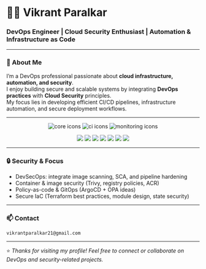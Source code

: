 # 👨‍💻 Vikrant Paralkar

### DevOps Engineer | Cloud Security Enthusiast | Automation & Infrastructure as Code

---

### 👋 About Me
I’m a DevOps professional passionate about **cloud infrastructure, automation, and security**.  
I enjoy building secure and scalable systems by integrating **DevOps practices** with **Cloud Security** principles.  
My focus lies in developing efficient CI/CD pipelines, infrastructure automation, and secure deployment workflows.

---

<p align="center">
  <!-- Core DevOps & Cloud -->
  <img src="https://skillicons.dev/icons?i=docker,ansible,terraform,jenkins,kubernetes,aws,azure,linux,git,github,gitlab,python,bash,maven" alt="core icons" />

  <!-- CI/CD / Runners / GitOps -->
  <img src="https://skillicons.dev/icons?i=githubactions,gitlab,gitlabci" alt="ci icons" />

  <!-- Monitoring & Security -->
  <img src="https://skillicons.dev/icons?i=prometheus,grafana" alt="monitoring icons" />
</p>

<p align="center">
  <!-- Tools without skillicons or specialized badges -->
  <img src="https://img.shields.io/badge/ArgoCD-GitOps-orange?style=flat&logo=argo" />
  <img src="https://img.shields.io/badge/GitLab--Runners-runner-blue?style=flat&logo=gitlab" />
  <img src="https://img.shields.io/badge/ACR-Azure%20Container%20Registry-0078D4?style=flat&logo=microsoft-azure" />
  <img src="https://img.shields.io/badge/Azure%20Pipelines-CI/CD-0078D4?style=flat&logo=azuredevops" />
  <img src="https://img.shields.io/badge/Trivy-Vulnerability%20Scanner-0078D4?style=flat&logo=aqua" />
  <img src="https://img.shields.io/badge/SonarQube-Code%20Quality-brightgreen?style=flat&logo=sonarqube" />
  <img src="https://img.shields.io/badge/Nexus-Artifact%20Repo-yellow?style=flat&logo=sonatype" />
</p>

---

### 🔒 Security & Focus
- DevSecOps: integrate image scanning, SCA, and pipeline hardening  
- Container & image security (Trivy, registry policies, ACR)  
- Policy-as-code & GitOps (ArgoCD + OPA ideas)  
- Secure IaC (Terraform best practices, module design, state security)

---

### 📫 Contact
`vikrantparalkar21@gmail.com`

---

⭐ *Thanks for visiting my profile! Feel free to connect or collaborate on DevOps and security-related projects.*

